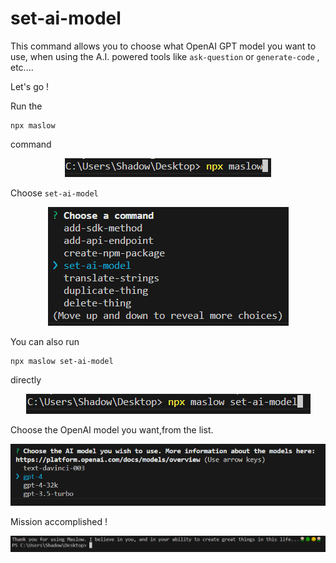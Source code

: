 
# set-ai-model

This command allows you to choose what OpenAI GPT model you want to use, when using the A.I. powered tools like ```ask-question``` or ```generate-code``` , etc....

Let's go !

Run the 

```
npx maslow
``` 

command

<p align="center">
  <img src="assets\0385cb5ca25fd83d3ea28eb072fd08ea.png" alt="">
</p>

Choose ```set-ai-model```

<p align="center">
  <img src="assets\dc60eb1009f700fbbd32182439702749.png" alt="">
</p>

You can also run 

```
npx maslow set-ai-model
``` 

directly

<p align="center">
  <img src="assets\2d6d7907f2cab4cac1c0702862e9de32.png" alt="">
</p>

Choose the OpenAI model you want,from the list.

<p align="center">
  <img src="assets\aef49dfa74a236dc8a1d339ab8bee889.png" alt="">
</p>

Mission accomplished !

<p align="center">
  <img src="assets\869da992ac77b76da906a52868379a57.png" alt="">
</p>